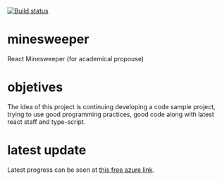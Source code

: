 

[![Build status](https://dev.azure.com/rulyotano/minesweeper/_apis/build/status/WebMinesweeper%20-%201%20-%20CI)](https://dev.azure.com/rulyotano/minesweeper/_build/latest?definitionId=3)

# minesweeper
React Minesweeper (for academical propouse)

# objetives
The idea of this project is continuing developing a code sample project, trying to use good programming practices, good code along with latest react staff and type-script.

# latest update
Latest progress can be seen at [this free azure link](https://webminesweeper.azurewebsites.net/mines-sweeper).
